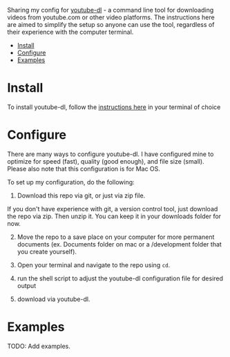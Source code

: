 Sharing my config for [youtube-dl](https://github.com/ytdl-org/youtube-dl) - a command line tool for downloading videos from youtube.com or other video platforms.  The instructions here are aimed to simplify the setup so anyone can use the tool, regardless of their experience with the computer terminal.

- [Install](#install)
- [Configure](#configure)
- [Examples](#examples)


# Install

To install youtube-dl, follow the [instructions here](https://github.com/ytdl-org/youtube-dl#installation) in your terminal of choice


# Configure

There are many ways to configure youtube-dl.  I have configured mine to optimize for speed (fast), quality (good enough), and file size (small).  Please also note that this configuration is for Mac OS.

To set up my configuration, do the following:

1. Download this repo via git, or just via zip file.

If you don't have experience with git, a version control tool, just download the repo via zip.  Then unzip it.  You can keep it in your downloads folder for now.

2. Move the repo to a save place on your computer for more permanent documents (ex. Documents folder on mac or a /development folder that you create yourself).

3. Open your terminal and navigate to the repo using `cd`.

4. run the shell script to adjust the youtube-dl configuration file for desired output

5. download via youtube-dl.


# Examples

TODO: Add examples.
